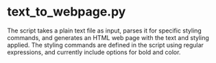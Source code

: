 # text_to_webpage.py
The script takes a plain text file as input, parses it for specific styling commands, and generates an HTML web page with the text and styling applied. The styling commands are defined in the script using regular expressions, and currently include options for bold and color.
